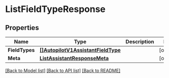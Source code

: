# ListFieldTypeResponse

## Properties

Name | Type | Description | Notes
------------ | ------------- | ------------- | -------------
**FieldTypes** | [**[]AutopilotV1AssistantFieldType**](autopilot.v1.assistant.field_type.md) |  | [optional] 
**Meta** | [**ListAssistantResponseMeta**](ListAssistantResponse_meta.md) |  | [optional] 

[[Back to Model list]](../README.md#documentation-for-models) [[Back to API list]](../README.md#documentation-for-api-endpoints) [[Back to README]](../README.md)


